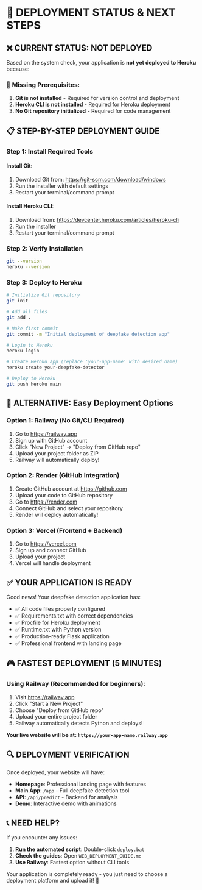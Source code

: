 # 🚀 DEPLOYMENT STATUS & NEXT STEPS

## ❌ **CURRENT STATUS: NOT DEPLOYED**

Based on the system check, your application is **not yet deployed to Heroku** because:

### 🔧 **Missing Prerequisites:**
1. **Git is not installed** - Required for version control and deployment
2. **Heroku CLI is not installed** - Required for Heroku deployment  
3. **No Git repository initialized** - Required for code management

## 📋 **STEP-BY-STEP DEPLOYMENT GUIDE**

### **Step 1: Install Required Tools**

#### Install Git:
1. Download Git from: https://git-scm.com/download/windows
2. Run the installer with default settings
3. Restart your terminal/command prompt

#### Install Heroku CLI:
1. Download from: https://devcenter.heroku.com/articles/heroku-cli
2. Run the installer
3. Restart your terminal/command prompt

### **Step 2: Verify Installation**
```bash
git --version
heroku --version
```

### **Step 3: Deploy to Heroku**
```bash
# Initialize Git repository
git init

# Add all files
git add .

# Make first commit
git commit -m "Initial deployment of deepfake detection app"

# Login to Heroku
heroku login

# Create Heroku app (replace 'your-app-name' with desired name)
heroku create your-deepfake-detector

# Deploy to Heroku
git push heroku main
```

## 🎯 **ALTERNATIVE: Easy Deployment Options**

### **Option 1: Railway (No Git/CLI Required)**
1. Go to https://railway.app
2. Sign up with GitHub account  
3. Click "New Project" → "Deploy from GitHub repo"
4. Upload your project folder as ZIP
5. Railway will automatically deploy!

### **Option 2: Render (GitHub Integration)**
1. Create GitHub account at https://github.com
2. Upload your code to GitHub repository
3. Go to https://render.com
4. Connect GitHub and select your repository
5. Render will deploy automatically!

### **Option 3: Vercel (Frontend + Backend)**
1. Go to https://vercel.com
2. Sign up and connect GitHub
3. Upload your project
4. Vercel will handle deployment

## ✅ **YOUR APPLICATION IS READY**

Good news! Your deepfake detection application has:
- ✅ All code files properly configured
- ✅ Requirements.txt with correct dependencies  
- ✅ Procfile for Heroku deployment
- ✅ Runtime.txt with Python version
- ✅ Production-ready Flask application
- ✅ Professional frontend with landing page

## 🎮 **FASTEST DEPLOYMENT (5 MINUTES)**

### **Using Railway (Recommended for beginners):**
1. Visit https://railway.app
2. Click "Start a New Project"
3. Choose "Deploy from GitHub repo" 
4. Upload your entire project folder
5. Railway automatically detects Python and deploys!

**Your live website will be at: `https://your-app-name.railway.app`**

## 🔍 **DEPLOYMENT VERIFICATION**

Once deployed, your website will have:
- **Homepage**: Professional landing page with features
- **Main App**: `/app` - Full deepfake detection tool
- **API**: `/api/predict` - Backend for analysis
- **Demo**: Interactive demo with animations

## 📞 **NEED HELP?**

If you encounter any issues:
1. **Run the automated script**: Double-click `deploy.bat`
2. **Check the guides**: Open `WEB_DEPLOYMENT_GUIDE.md`
3. **Use Railway**: Fastest option without CLI tools

Your application is completely ready - you just need to choose a deployment platform and upload it! 🎉
